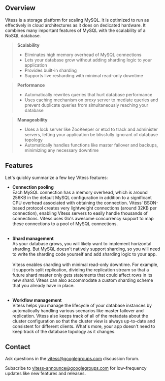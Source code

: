 ## Overview

Vitess is a storage platform for scaling MySQL. It is optimized to run as
effectively in cloud architectures as it does on dedicated hardware. It combines
many important features of MySQL with the scalability of a NoSQL database.

> **Scalability**
>
> * Eliminates high memory overhead of MySQL connections
> * Lets your database grow without adding sharding logic to your application
> * Provides built-in sharding
> * Supports live resharding with minimal read-only downtime

<!-- -->

> **Performance**
>
> * Automatically rewrites queries that hurt database performance
> * Uses caching mechanism on proxy server to mediate queries and prevent
>   duplicate queries from simultaneously reaching your database

<!-- -->

> **Manageability**
>
> * Uses a lock server like ZooKeeper or etcd to track and administer servers,
>   letting your application be blissfully ignorant of database topology
> * Automatically handles functions like master failover and backups, minimizing
>   any necessary downtime

## Features

<p style="text-align: left;">Let's quickly summarize a few key Vitess features:
</p>

* **Connection pooling**<br>
    Each MySQL connection has a memory overhead, which is around 256KB
    in the default MySQL configuration in addition to a significant CPU
    overhead associated with obtaining the connection. Vitess' BSON-based
    protocol creates very lightweight connections (around 32KB per
    connection), enabling Vitess servers to easily handle thousands of
    connections. Vitess uses Go's awesome concurrency support to map
    these connections to a pool of MySQL connections.<br><br>

* **Shard management**<br>
    As your database grows, you will likely want to implement
    horizontal sharding. But MySQL doesn't natively support sharding,
    so you will need to write the sharding code yourself and add
    sharding logic to your app.<br><br>
    Vitess enables sharding with minimal read-only downtime. For
    example, it supports split replication, dividing the replication
    stream so that a future shard master only gets statements that 
    could affect rows in its new shard. Vitess can also accommodate
    a custom sharding scheme that you already have in place.
    <br><br>

* **Workflow management**<br>
    Vitess helps you manage the lifecycle of your database instances
    by automatically handling various scenarios like master failover
    and replication. Vitess also keeps track of all of the metadata
    about the cluster configuration so that the cluster view is always
    up-to-date and consistent for different clients. What's more,
    your app doesn't need to keep track of the database topology
    as it changes.

## Contact

Ask questions in the
[vitess@googlegroups.com](https://groups.google.com/forum/#!forum/vitess)
discussion forum.

Subscribe to
[vitess-announce@googlegroups.com](https://groups.google.com/forum/#!forum/vitess-announce)
for low-frequency updates like new features and releases.

